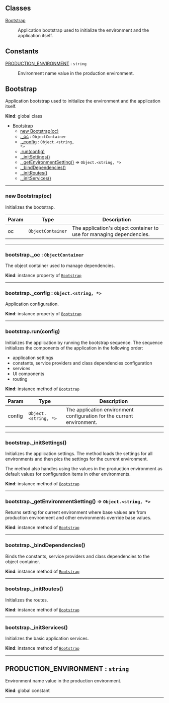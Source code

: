 ## Classes

<dl>
<dt><a href="#Bootstrap">Bootstrap</a></dt>
<dd><p>Application bootstrap used to initialize the environment and the application
itself.</p>
</dd>
</dl>

## Constants

<dl>
<dt><a href="#PRODUCTION_ENVIRONMENT">PRODUCTION_ENVIRONMENT</a> : <code>string</code></dt>
<dd><p>Environment name value in the production environment.</p>
</dd>
</dl>

<a name="Bootstrap"></a>

## Bootstrap
Application bootstrap used to initialize the environment and the application
itself.

**Kind**: global class  

* [Bootstrap](#Bootstrap)
    * [new Bootstrap(oc)](#new_Bootstrap_new)
    * [._oc](#Bootstrap+_oc) : <code>ObjectContainer</code>
    * [._config](#Bootstrap+_config) : <code>Object.&lt;string, \*&gt;</code>
    * [.run(config)](#Bootstrap+run)
    * [._initSettings()](#Bootstrap+_initSettings)
    * [._getEnvironmentSetting()](#Bootstrap+_getEnvironmentSetting) ⇒ <code>Object.&lt;string, \*&gt;</code>
    * [._bindDependencies()](#Bootstrap+_bindDependencies)
    * [._initRoutes()](#Bootstrap+_initRoutes)
    * [._initServices()](#Bootstrap+_initServices)


* * *

<a name="new_Bootstrap_new"></a>

### new Bootstrap(oc)
Initializes the bootstrap.


| Param | Type | Description |
| --- | --- | --- |
| oc | <code>ObjectContainer</code> | The application's object container to use        for managing dependencies. |


* * *

<a name="Bootstrap+_oc"></a>

### bootstrap._oc : <code>ObjectContainer</code>
The object container used to manage dependencies.

**Kind**: instance property of [<code>Bootstrap</code>](#Bootstrap)  

* * *

<a name="Bootstrap+_config"></a>

### bootstrap._config : <code>Object.&lt;string, \*&gt;</code>
Application configuration.

**Kind**: instance property of [<code>Bootstrap</code>](#Bootstrap)  

* * *

<a name="Bootstrap+run"></a>

### bootstrap.run(config)
Initializes the application by running the bootstrap sequence. The
sequence initializes the components of the application in the following
order:
- application settings
- constants, service providers and class dependencies configuration
- services
- UI components
- routing

**Kind**: instance method of [<code>Bootstrap</code>](#Bootstrap)  

| Param | Type | Description |
| --- | --- | --- |
| config | <code>Object.&lt;string, \*&gt;</code> | The application environment        configuration for the current environment. |


* * *

<a name="Bootstrap+_initSettings"></a>

### bootstrap._initSettings()
Initializes the application settings. The method loads the settings for
all environments and then pics the settings for the current environment.

The method also handles using the values in the production environment
as default values for configuration items in other environments.

**Kind**: instance method of [<code>Bootstrap</code>](#Bootstrap)  

* * *

<a name="Bootstrap+_getEnvironmentSetting"></a>

### bootstrap._getEnvironmentSetting() ⇒ <code>Object.&lt;string, \*&gt;</code>
Returns setting for current environment where base values are from production
environment and other environments override base values.

**Kind**: instance method of [<code>Bootstrap</code>](#Bootstrap)  

* * *

<a name="Bootstrap+_bindDependencies"></a>

### bootstrap._bindDependencies()
Binds the constants, service providers and class dependencies to the
object container.

**Kind**: instance method of [<code>Bootstrap</code>](#Bootstrap)  

* * *

<a name="Bootstrap+_initRoutes"></a>

### bootstrap._initRoutes()
Initializes the routes.

**Kind**: instance method of [<code>Bootstrap</code>](#Bootstrap)  

* * *

<a name="Bootstrap+_initServices"></a>

### bootstrap._initServices()
Initializes the basic application services.

**Kind**: instance method of [<code>Bootstrap</code>](#Bootstrap)  

* * *

<a name="PRODUCTION_ENVIRONMENT"></a>

## PRODUCTION_ENVIRONMENT : <code>string</code>
Environment name value in the production environment.

**Kind**: global constant  

* * *

